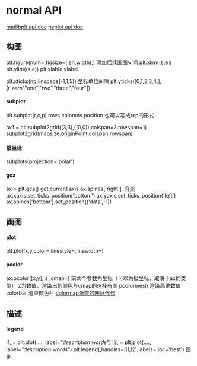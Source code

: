 # normal API

[matlibplt api doc](https://matplotlib.org/3.1.1/api/index.html)
[pyplot api doc](https://matplotlib.org/3.1.1/api/pyplot_summary.html)

## 构图
plt.figure(num=,figsize=(len,width),)  添加后续画图句柄
plt.xlim((s,e))
plt.ylim((s,e))
plt.xlable ylabel

plt.xticks(np.linspace(-1,1,5))  坐标单位间隔
plt.yticks([0,1,2,3,4,],[r'$zero$',"one","two","three","four"])

#### subplot

plt.subplot(r,c,p)  rows colomns position 也可以写成rcp的形式

ax1 = plt.subplot2grid((3,3),((0,0)),colspan=3,rowspan=1)
subplot2grid(mapsize,originPoint,colspan,rowspan)

#### 极坐标
subplots(projection='polar')


#### gca
ax = plt.gca()   get current axis
ax.spines['right'].       脊梁
ax.xaxis.set_ticks_position('bottom')
ax.yaxis.set_ticks_position('left')
ax.spines['bottom'].set_position(('data',-1))

## 画图 

#### plot
plt.plot(x,y,color=,linestyle=,linewidth=)

#### pcolor

ax.pcolor([x,y], z ,cmap=) 前两个参数为坐标（可以为极坐标，取决于ax的类型）  z为数值，渲染出的颜色与cmap的选择有关
pcolormesh 渲染高维数值
colorbar 渲染颜色栏
[colormap渐变的网址代号](https://matplotlib.org/users/colormaps.html)


## 描述
#### legend

l1, = plt.plot(...., label=*"description words"*)
l2, = plt.plot(...., label=*"description words"*)
plt.legend(,handles=[l1,l2],labels=,loc='best')    图例    
